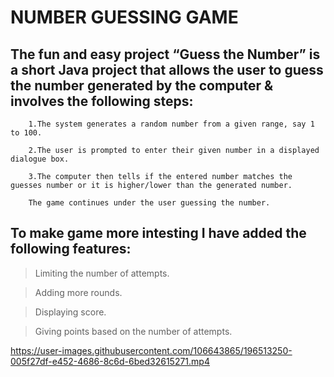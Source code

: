 
<h1>NUMBER GUESSING GAME</h1>

  <p>
    <h2>The fun and easy project “Guess the Number” is a short Java project that allows the user to guess the number generated by the computer & involves the following steps:</h2>
  </p>
  <p>
    
        1.The system generates a random number from a given range, say 1 to 100.

        2.The user is prompted to enter their given number in a displayed dialogue box.

        3.The computer then tells if the entered number matches the guesses number or it is higher/lower than the generated number.

        The game continues under the user guessing the number.
    
  </p>
<h2>To make game more intesting I have added the following features:</h2>

>Limiting the number of attempts.

>Adding more rounds.

>Displaying score.

>Giving points based on the number of attempts.



https://user-images.githubusercontent.com/106643865/196513250-005f27df-e452-4686-8c6d-6bed32615271.mp4

